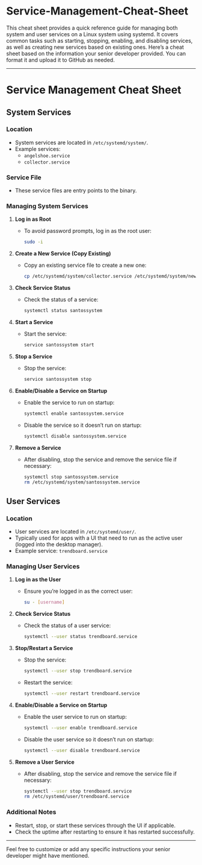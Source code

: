 # Service-Management-Cheat-Sheet
This cheat sheet provides a quick reference guide for managing both system and user services on a Linux system using systemd. It covers common tasks such as starting, stopping, enabling, and disabling services, as well as creating new services based on existing ones.
Here’s a cheat sheet based on the information your senior developer provided. You can format it and upload it to GitHub as needed.

---

# Service Management Cheat Sheet

## System Services

### Location
- System services are located in `/etc/systemd/system/`.
- Example services:
  - `angelshoe.service`
  - `collector.service`

### Service File
- These service files are entry points to the binary.

### Managing System Services
1. **Log in as Root**
   - To avoid password prompts, log in as the root user:
     ```sh
     sudo -i
     ```

2. **Create a New Service (Copy Existing)**
   - Copy an existing service file to create a new one:
     ```sh
     cp /etc/systemd/system/collector.service /etc/systemd/system/newcollector.service
     ```

3. **Check Service Status**
   - Check the status of a service:
     ```sh
     systemctl status santossystem
     ```

4. **Start a Service**
   - Start the service:
     ```sh
     service santossystem start
     ```

5. **Stop a Service**
   - Stop the service:
     ```sh
     service santossystem stop
     ```

6. **Enable/Disable a Service on Startup**
   - Enable the service to run on startup:
     ```sh
     systemctl enable santossystem.service
     ```
   - Disable the service so it doesn’t run on startup:
     ```sh
     systemctl disable santossystem.service
     ```

7. **Remove a Service**
   - After disabling, stop the service and remove the service file if necessary:
     ```sh
     systemctl stop santossystem.service
     rm /etc/systemd/system/santossystem.service
     ```

## User Services

### Location
- User services are located in `/etc/systemd/user/`.
- Typically used for apps with a UI that need to run as the active user (logged into the desktop manager).
- Example service: `trendboard.service`

### Managing User Services
1. **Log in as the User**
   - Ensure you’re logged in as the correct user:
     ```sh
     su - [username]
     ```

2. **Check Service Status**
   - Check the status of a user service:
     ```sh
     systemctl --user status trendboard.service
     ```

3. **Stop/Restart a Service**
   - Stop the service:
     ```sh
     systemctl --user stop trendboard.service
     ```
   - Restart the service:
     ```sh
     systemctl --user restart trendboard.service
     ```

4. **Enable/Disable a Service on Startup**
   - Enable the user service to run on startup:
     ```sh
     systemctl --user enable trendboard.service
     ```
   - Disable the user service so it doesn’t run on startup:
     ```sh
     systemctl --user disable trendboard.service
     ```

5. **Remove a User Service**
   - After disabling, stop the service and remove the service file if necessary:
     ```sh
     systemctl --user stop trendboard.service
     rm /etc/systemd/user/trendboard.service
     ```

### Additional Notes
- Restart, stop, or start these services through the UI if applicable.
- Check the uptime after restarting to ensure it has restarted successfully.

---

Feel free to customize or add any specific instructions your senior developer might have mentioned.
